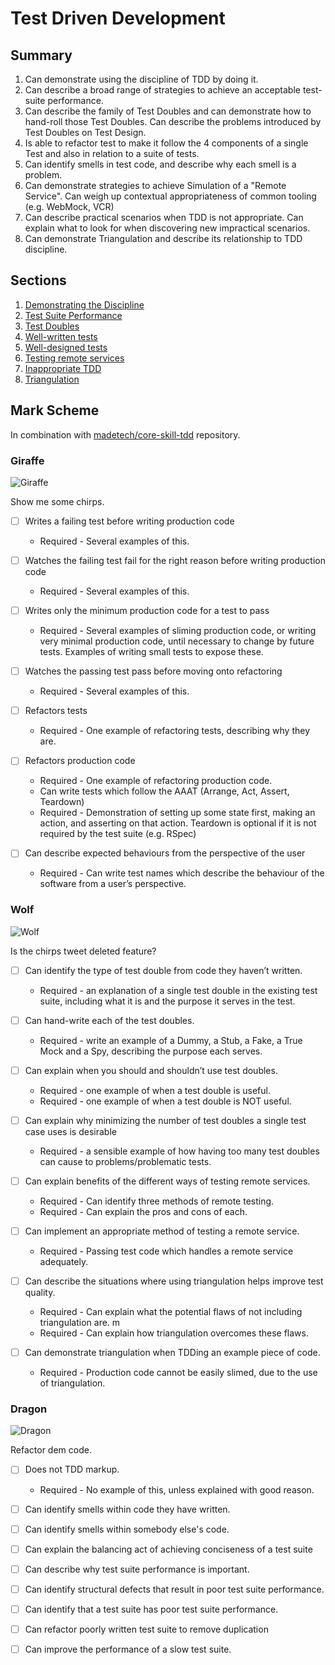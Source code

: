 # Test Driven Development

## Summary

1. Can demonstrate using the discipline of TDD by doing it.
2. Can describe a broad range of strategies to achieve an acceptable test-suite performance.
3. Can describe the family of Test Doubles and can demonstrate how to hand-roll those Test Doubles. Can describe the problems introduced by Test Doubles on Test Design.
4. Is able to refactor test to make it follow the 4 components of a single Test and also in relation to a suite of tests.
5. Can identify smells in test code, and describe why each smell is a problem.
6. Can demonstrate strategies to achieve Simulation of a "Remote Service". Can weigh up contextual appropriateness of common tooling (e.g. WebMock, VCR)
7. Can describe practical scenarios when TDD is not appropriate. Can explain what to look for when discovering new impractical scenarios.
8. Can demonstrate Triangulation and describe its relationship to TDD discipline.

## Sections

1. [Demonstrating the Discipline](./discipline.md)
2. [Test Suite Performance](./performance.md)
3. [Test Doubles](./test-doubles.md)
4. [Well-written tests](./well-written-tests.md)
5. [Well-designed tests](./well-designed-tests.md)
6. [Testing remote services](./remote-services.md)
7. [Inappropriate TDD](./inappropriate.md)
8. [Triangulation](./triangulation.md)

## Mark Scheme

In combination with [madetech/core-skill-tdd](https://github.com/madetech/core-skill-tdd) repository.

### Giraffe 

![Giraffe](./giraffe.jpg)

Show me some chirps.

- [ ] Writes a failing test before writing production code
  - Required - Several examples of this.

- [ ] Watches the failing test fail for the right reason before writing production code
  - Required - Several examples of this.

- [ ] Writes only the minimum production code for a test to pass
  - Required - Several examples of sliming production code, or writing very minimal production code, until necessary to change by future tests. Examples of writing small tests to expose these.

- [ ] Watches the passing test pass before moving onto refactoring
  - Required - Several examples of this.

- [ ] Refactors tests 
  - Required - One example of refactoring tests, describing why they are.

- [ ] Refactors production code
  - Required - One example of refactoring production code.
  - Can write tests which follow the AAAT (Arrange, Act, Assert, Teardown)
  - Required - Demonstration of setting up some state first, making an action, and asserting on that action. Teardown is optional if it is not required by the test suite (e.g. RSpec)

- [ ] Can describe expected behaviours from the perspective of the user
  - Required - Can write test names which describe the behaviour of the software from a user’s perspective.

### Wolf

![Wolf](./wolf.jpg)

Is the chirps tweet deleted feature?

- [ ] Can identify the type of test double from code they haven’t written.
  - Required - an explanation of a single test double in the existing test suite, including what it is and the purpose it serves in the test.

- [ ] Can hand-write each of the test doubles.
  - Required - write an example of a Dummy, a Stub, a Fake, a True Mock and a Spy, describing the purpose each serves.

- [ ] Can explain when you should and shouldn’t use test doubles.
  - Required - one example of when a test double is useful.
  - Required - one example of when a test double is NOT useful.

- [ ] Can explain why minimizing the number of test doubles a single test case uses is desirable
  - Required - a sensible example of how having too many test doubles can cause to problems/problematic tests.

- [ ] Can explain benefits of the different ways of testing remote services.
  - Required - Can identify three methods of remote testing.
  - Required - Can explain the pros and cons of each.

- [ ] Can implement an appropriate method of testing a remote service.
  - Required - Passing test code which handles a remote service adequately. 

- [ ] Can describe the situations where using triangulation helps improve test quality.
  - Required - Can explain what the potential flaws of not including triangulation are. m
  - Required - Can explain how triangulation overcomes these flaws.

- [ ] Can demonstrate triangulation when TDDing an example piece of code.
  - Required - Production code cannot be easily slimed, due to the use of triangulation.

### Dragon

![Dragon](./dragon.jpg)

Refactor dem code.

- [ ] Does not TDD markup.
  - Required - No example of this, unless explained with good reason.

- [ ] Can identify smells within code they have written.

- [ ] Can identify smells within somebody else's code.

- [ ] Can explain the balancing act of achieving conciseness of a test suite

- [ ] Can describe why test suite performance is important.

- [ ] Can identify structural defects that result in poor test suite performance.

- [ ] Can identify that a test suite has poor test suite performance.

- [ ] Can refactor poorly written test suite to remove duplication

- [ ] Can improve the performance of a slow test suite.


